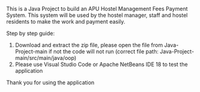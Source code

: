This is a Java Project to build an APU Hostel Management Fees Payment System. This system will be used by the hostel manager, staff and hostel residents to make the work and payment easily.

Step by step guide: 
1) Download and extract the zip file, please open the file from Java-Project-main if not the code will not run (correct file path: Java-Project-main/src/main/java/oop)
2) Please use Visual Studio Code or Apache NetBeans IDE 18 to test the application

Thank you for using the application
